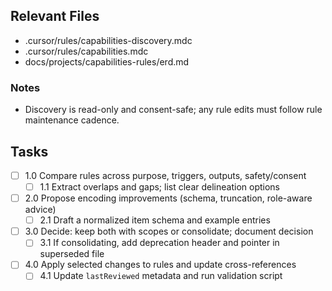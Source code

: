 ## Relevant Files

- .cursor/rules/capabilities-discovery.mdc
- .cursor/rules/capabilities.mdc
- docs/projects/capabilities-rules/erd.md

### Notes

- Discovery is read-only and consent-safe; any rule edits must follow rule maintenance cadence.

## Tasks

- [ ] 1.0 Compare rules across purpose, triggers, outputs, safety/consent
  - [ ] 1.1 Extract overlaps and gaps; list clear delineation options
- [ ] 2.0 Propose encoding improvements (schema, truncation, role-aware advice)
  - [ ] 2.1 Draft a normalized item schema and example entries
- [ ] 3.0 Decide: keep both with scopes or consolidate; document decision
  - [ ] 3.1 If consolidating, add deprecation header and pointer in superseded file
- [ ] 4.0 Apply selected changes to rules and update cross-references
  - [ ] 4.1 Update `lastReviewed` metadata and run validation script
